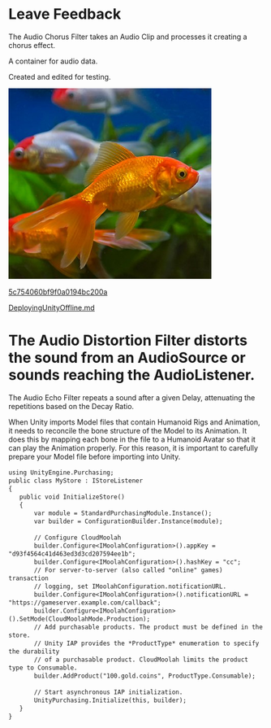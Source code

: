  

# Leave Feedback 

 The Audio Chorus Filter takes an Audio Clip and processes it creating a chorus effect. 

 A container for audio data. 

 Created and edited for testing. 

 ![](Images/Fish_5c7509e9bf9f0a0194bc06fb.jpeg) 

 [5c754060bf9f0a0194bc200a](Examples/escape_5c754060bf9f0a0194bc200a.cs) 

 [DeployingUnityOffline.md](DeployingUnityOffline.md) 

 

# The Audio Distortion Filter distorts the sound from an AudioSource or sounds reaching the AudioListener. 

 The Audio Echo Filter repeats a sound after a given Delay, attenuating the repetitions based on the Decay Ratio. 

 When Unity imports Model files that contain Humanoid Rigs and Animation, it needs to reconcile the bone structure of the Model to its Animation. It does this by mapping each bone in the file to a Humanoid Avatar so that it can play the Animation properly. For this reason, it is important to carefully prepare your Model file before importing into Unity. 

 

 

 ```
using UnityEngine.Purchasing;
public class MyStore : IStoreListener
{
    public void InitializeStore()
    {
        var module = StandardPurchasingModule.Instance();
        var builder = ConfigurationBuilder.Instance(module);

        // Configure CloudMoolah
        builder.Configure<IMoolahConfiguration>().appKey = "d93f4564c41d463ed3d3cd207594ee1b";
        builder.Configure<IMoolahConfiguration>().hashKey = "cc";
        // For server-to-server (also called "online" games) transaction
        // logging, set IMoolahConfiguration.notificationURL.
        builder.Configure<IMoolahConfiguration>().notificationURL = "https://gameserver.example.com/callback";
        builder.Configure<IMoolahConfiguration>().SetMode(CloudMoolahMode.Production);
        // Add purchasable products. The product must be defined in the store.
        // Unity IAP provides the *ProductType* enumeration to specify the durability 
        // of a purchasable product. CloudMoolah limits the product type to Consumable. 
        builder.AddProduct("100.gold.coins", ProductType.Consumable);

        // Start asynchronous IAP initialization.
        UnityPurchasing.Initialize(this, builder);
    }
}
```